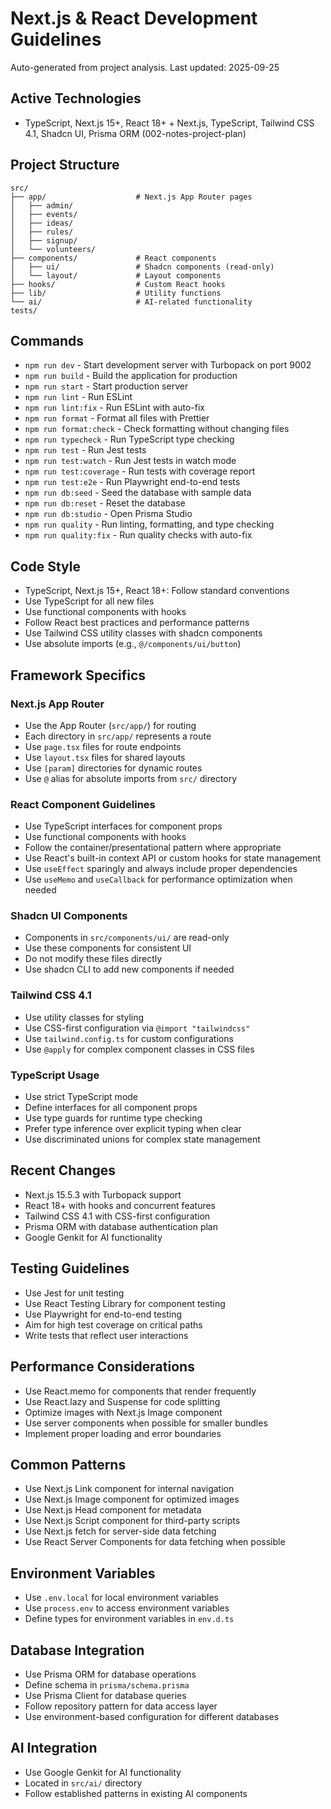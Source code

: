 # Next.js & React Development Guidelines

Auto-generated from project analysis. Last updated: 2025-09-25

## Active Technologies
- TypeScript, Next.js 15+, React 18+ + Next.js, TypeScript, Tailwind CSS 4.1, Shadcn UI, Prisma ORM (002-notes-project-plan)

## Project Structure
```
src/
├── app/                    # Next.js App Router pages
│   ├── admin/
│   ├── events/
│   ├── ideas/
│   ├── rules/
│   ├── signup/
│   └── volunteers/
├── components/             # React components
│   ├── ui/                 # Shadcn components (read-only)
│   └── layout/             # Layout components
├── hooks/                  # Custom React hooks
├── lib/                    # Utility functions
└── ai/                     # AI-related functionality
tests/
```

## Commands
- `npm run dev` - Start development server with Turbopack on port 9002
- `npm run build` - Build the application for production
- `npm run start` - Start production server
- `npm run lint` - Run ESLint
- `npm run lint:fix` - Run ESLint with auto-fix
- `npm run format` - Format all files with Prettier
- `npm run format:check` - Check formatting without changing files
- `npm run typecheck` - Run TypeScript type checking
- `npm run test` - Run Jest tests
- `npm run test:watch` - Run Jest tests in watch mode
- `npm run test:coverage` - Run tests with coverage report
- `npm run test:e2e` - Run Playwright end-to-end tests
- `npm run db:seed` - Seed the database with sample data
- `npm run db:reset` - Reset the database
- `npm run db:studio` - Open Prisma Studio
- `npm run quality` - Run linting, formatting, and type checking
- `npm run quality:fix` - Run quality checks with auto-fix

## Code Style
- TypeScript, Next.js 15+, React 18+: Follow standard conventions
- Use TypeScript for all new files
- Use functional components with hooks
- Follow React best practices and performance patterns
- Use Tailwind CSS utility classes with shadcn components
- Use absolute imports (e.g., `@/components/ui/button`)

## Framework Specifics

### Next.js App Router
- Use the App Router (`src/app/`) for routing
- Each directory in `src/app/` represents a route
- Use `page.tsx` files for route endpoints
- Use `layout.tsx` files for shared layouts
- Use `[param]` directories for dynamic routes
- Use `@` alias for absolute imports from `src/` directory

### React Component Guidelines
- Use TypeScript interfaces for component props
- Use functional components with hooks
- Follow the container/presentational pattern where appropriate
- Use React's built-in context API or custom hooks for state management
- Use `useEffect` sparingly and always include proper dependencies
- Use `useMemo` and `useCallback` for performance optimization when needed

### Shadcn UI Components
- Components in `src/components/ui/` are read-only
- Use these components for consistent UI
- Do not modify these files directly
- Use shadcn CLI to add new components if needed

### Tailwind CSS 4.1
- Use utility classes for styling
- Use CSS-first configuration via `@import "tailwindcss"`
- Use `tailwind.config.ts` for custom configurations
- Use `@apply` for complex component classes in CSS files

### TypeScript Usage
- Use strict TypeScript mode
- Define interfaces for all component props
- Use type guards for runtime type checking
- Prefer type inference over explicit typing when clear
- Use discriminated unions for complex state management

## Recent Changes
- Next.js 15.5.3 with Turbopack support
- React 18+ with hooks and concurrent features
- Tailwind CSS 4.1 with CSS-first configuration
- Prisma ORM with database authentication plan
- Google Genkit for AI functionality

## Testing Guidelines
- Use Jest for unit testing
- Use React Testing Library for component testing
- Use Playwright for end-to-end testing
- Aim for high test coverage on critical paths
- Write tests that reflect user interactions

## Performance Considerations
- Use React.memo for components that render frequently
- Use React.lazy and Suspense for code splitting
- Optimize images with Next.js Image component
- Use server components when possible for smaller bundles
- Implement proper loading and error boundaries

## Common Patterns
- Use Next.js Link component for internal navigation
- Use Next.js Image component for optimized images
- Use Next.js Head component for metadata
- Use Next.js Script component for third-party scripts
- Use Next.js fetch for server-side data fetching
- Use React Server Components for data fetching when possible

## Environment Variables
- Use `.env.local` for local environment variables
- Use `process.env` to access environment variables
- Define types for environment variables in `env.d.ts`

## Database Integration
- Use Prisma ORM for database operations
- Define schema in `prisma/schema.prisma`
- Use Prisma Client for database queries
- Follow repository pattern for data access layer
- Use environment-based configuration for different databases

## AI Integration
- Use Google Genkit for AI functionality
- Located in `src/ai/` directory
- Follow established patterns in existing AI components

<!-- MANUAL ADDITIONS START -->
<!-- MANUAL ADDITIONS END -->